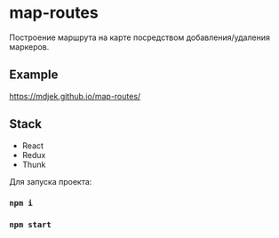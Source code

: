 # map-routes

Построение маршрута на карте посредством добавления/удаления маркеров.

## Example 

https://mdjek.github.io/map-routes/

## Stack
* React 
* Redux
* Thunk

Для запуска проекта:
### `npm i`
### `npm start`
